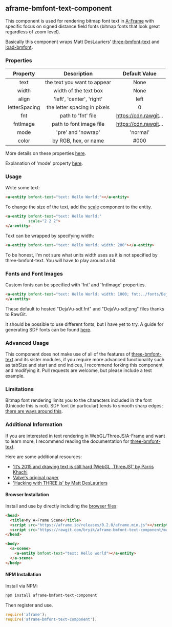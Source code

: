 ## aframe-bmfont-text-component

This component is used for rendering bitmap font text in [A-Frame](https://aframe.io) with specific focus on signed distance field fonts (bitmap fonts that look great regardless of zoom level). 

Basically this component wraps Matt DesLauriers' [three-bmfont-text](https://github.com/Jam3/three-bmfont-text) and [load-bmfont](https://github.com/Jam3/load-bmfont).

### Properties

|    Property   |           Description          |      Default Value      |
|:-------------:|:------------------------------:|:-----------------------:|
|     text      |   the text you want to appear  |           None          |
|     width     |      width of the text box     |           None          |
|     align     |    'left', 'center', 'right'   |           left          |
| letterSpacing |  the letter spacing in pixels  |            0            |
|      fnt      |       path to 'fnt' file       |   https://cdn.rawgit... |
|    fntImage   |     path to font image file    |   https://cdn.rawgit... |
|      mode     |       'pre' and 'nowrap'       |         'normal'        |
|     color     |      by RGB, hex, or name      |           #000          |

More details on these properties [here](https://github.com/Jam3/three-bmfont-text#usage).

Explanation of 'mode' property [here](https://github.com/mattdesl/word-wrapper).

### Usage

Write some text:

```html
<a-entity bmfont-text="text: Hello World;"></a-entity>
```

To change the size of the text, add the [scale](https://aframe.io/docs/0.2.0/components/scale.html) component to the entity.

```html
<a-entity bmfont-text="text: Hello World;"
          scale="2 2 2">
</a-entity>
```

Text can be wrapped by specifying width:

```html
<a-entity bmfont-text="text: Hello World; width: 200"></a-entity>
```

To be honest, I'm not sure what units width uses as it is not specified by three-bmfont-text. You will have to play around a bit.

### Fonts and Font Images

Custom fonts can be specified with 'fnt' and 'fntImage' properties.

```html
<a-entity bmfont-text="text: Hello World; width: 1000; fnt:../fonts/DejaVu-sdf.fnt; fntImage:../fonts/DejaVu-sdf.png">
</a-entity>
```

These default to hosted "DejaVu-sdf.fnt" and "DejaVu-sdf.png" files thanks to RawGit.

It should be possible to use different fonts, but I have yet to try. A guide for generating SDF fonts can be found [here](https://github.com/libgdx/libgdx/wiki/Distance-field-fonts).

### Advanced Usage

This component does not make use of all of the features of [three-bmfont-text](https://github.com/Jam3/three-bmfont-text) and its sister modules, if you require more advanced functionality such as tabSize and start and end indices, I recommend forking this component and modifying it. Pull requests are welcome, but please include a test example.

### Limitations

Bitmap font rendering limits you to the characters included in the font (Unicode this is not). SDF font (in particular) tends to smooth sharp edges; [there are ways around this](https://lambdacube3d.wordpress.com/2014/11/12/playing-around-with-font-rendering/).

### Additional Information

If you are interested in text rendering in WebGL/ThreeJS/A-Frame and want to learn more, I recommend reading the documentation for [three-bmfont-text](https://github.com/Jam3/three-bmfont-text). 

Here are some additional resources:

- ['It’s 2015 and drawing text is still hard (WebGL, ThreeJS)' by Parris Khachi](https://www.eventbrite.com/engineering/its-2015-and-drawing-text-is-still-hard-webgl-threejs/)
- [Valve's original paper](http://www.valvesoftware.com/publications/2007/SIGGRAPH2007_AlphaTestedMagnification.pdf)
- ['Hacking with THREE.js' by Matt DesLauriers](http://slides.com/mattdeslauriers/hacking-with-three-js#/13)

#### Browser Installation

Install and use by directly including the [browser files](dist):

```html
<head>
  <title>My A-Frame Scene</title>
  <script src="https://aframe.io/releases/0.2.0/aframe.min.js"></script>
  <script src="https://rawgit.com/bryik/aframe-bmfont-text-component/master/dist/aframe-bmfont-text-component.min.js"></script>
</head>

<body>
  <a-scene>
    <a-entity bmfont-text="text: Hello world"></a-entity>
  </a-scene>
</body>
```

#### NPM Installation

Install via NPM:

```bash
npm install aframe-bmfont-text-component
```

Then register and use.

```js
require('aframe');
require('aframe-bmfont-text-component');